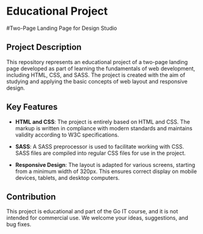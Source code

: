 # Educational Project
#Two-Page Landing Page for Design Studio



## Project Description

This repository represents an educational project of a two-page landing page developed as part of learning the fundamentals of web development, including HTML, CSS, and SASS. The project is created with the aim of studying and applying the basic concepts of web layout and responsive design.



## Key Features

- **HTML and CSS**: The project is entirely based on HTML and CSS. The markup is written in compliance with modern standards and maintains validity according to W3C specifications.

- **SASS**: A SASS preprocessor is used to facilitate working with CSS. SASS files are compiled into regular CSS files for use in the project.

- **Responsive Design**: The layout is adapted for various screens, starting from a minimum width of 320px. This ensures correct display on mobile devices, tablets, and desktop computers.



## Contribution 

This project is educational and part of the Go IT course, and it is not intended for commercial use. We welcome your ideas, suggestions, and bug fixes.




